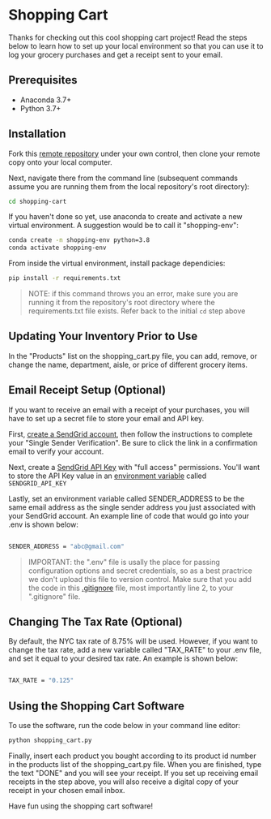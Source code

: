 # Shopping Cart

Thanks for checking out this cool shopping cart project! Read the steps below to learn how to set up your local environment so that you can use it to log your grocery purchases and get a receipt sent to your email.

## Prerequisites

+ Anaconda 3.7+
+ Python 3.7+

## Installation

Fork this [remote repository](https://github.com/zky44/shopping-cart) under your own control, then clone your remote copy onto your local computer.

Next, navigate there from the command line (subsequent commands assume you are running them from the local repository's root directory):

```sh
cd shopping-cart
```

If you haven't done so yet, use anaconda to create and activate a new virtual environment. A suggestion would be to call it "shopping-env":

```sh
conda create -n shopping-env python=3.8
conda activate shopping-env
```

From inside the virtual environment, install package dependicies:

```sh
pip install -r requirements.txt
```

> NOTE: if this command throws you an error, make sure you are running it from the repository's root directory where the requirements.txt file exists. Refer back to the initial `cd` step above

## Updating Your Inventory Prior to Use

In the "Products" list on the shopping_cart.py file, you can add, remove, or change the name, department, aisle, or price of different grocery items.  

## Email Receipt Setup (Optional)

If you want to receive an email with a receipt of your purchases, you will have to set up a secret file to store your email and API key. 

First, [create a SendGrid account](https://signup.sendgrid.com/), then follow the instructions to complete your "Single Sender Verification". Be sure to click the link in a confirmation email to verify your account.

Next, create a [SendGrid API Key](https://app.sendgrid.com/settings/api_keys) with "full access" permissions. You'll want to store the API Key value in an [environment variable](https://app.sendgrid.com/settings/api_keys) called `SENDGRID_API_KEY`

Lastly, set an environment variable called SENDER_ADDRESS to be the same email address as the single sender address you just associated with your SendGrid account. An example line of code that would go into your .env is shown below:

```sh

SENDER_ADDRESS = "abc@gmail.com"
```

>IMPORTANT: the ".env" file is usally the place for passing configuration options and secret credentials, so as a best practrice we don't upload this file to version control. Make sure that you add the code in this [.gitignore](/.gitignore) file, most importantly line 2, to your ".gitignore" file.

## Changing The Tax Rate (Optional)
By default, the NYC tax rate of 8.75% will be used. However, if you want to change the tax rate, add a new variable called "TAX_RATE" to your .env file, and set it equal to your desired tax rate. An example is shown below:

```sh

TAX_RATE = "0.125"
```

## Using the Shopping Cart Software

To use the software, run the code below in your command line editor:

```py
python shopping_cart.py
```

Finally, insert each product you bought according to its product id number in the products list of the shopping_cart.py file.
When you are finished, type the text "DONE" and you will see your receipt. If you set up receiving email receipts in the step above, you will also receive a digital copy of your receipt in your chosen email inbox.

Have fun using the shopping cart software!
